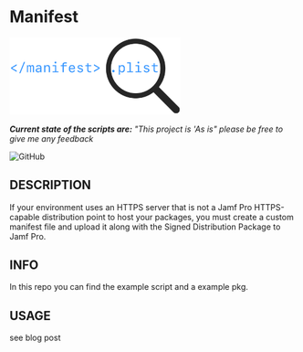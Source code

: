 # Manifest
<img src="https://github.com/mvdbent/Manifest/blob/main/icon.png" width="300">

_**Current state of the scripts are:** "This project is 'As is" please be free to give me any feedback_

![GitHub](https://img.shields.io/github/license/mvdbent/Manifest)

## DESCRIPTION
If your environment uses an HTTPS server that is not a Jamf Pro HTTPS-capable distribution point to host your packages, you must create a custom manifest file and upload it along with the Signed Distribution Package to Jamf Pro.

## INFO
In this repo you can find the example script and a example pkg.

## USAGE
see blog post 

